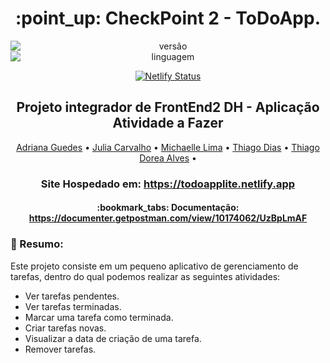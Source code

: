 <h1 align="center">:point_up: CheckPoint 2 - ToDoApp.</h1>

<div align="center">
<img style="display: block; margin: auto;" alt="versão" src="https://img.shields.io/badge/Vers%C3%A3o-1.0.0-blue?style=plastic&logo=exercism">
<img style="display: block; margin: auto;" alt="linguagem" src="https://img.shields.io/badge/Java%20script-6-red?style=plastic&logo=javascript">

[![Netlify Status](https://api.netlify.com/api/v1/badges/db740357-eef4-4b3d-b92e-2a259b4fcd85/deploy-status)](https://app.netlify.com/sites/todoapplite/deploys)
</div>

<h2 align="center">Projeto integrador de FrontEnd2 DH - Aplicação Atividade a Fazer </h2>

<p align="center">
 <a href="#">Adriana Guedes</a> • 
 <a href="#">Julia Carvalho</a> • 
 <a href="#">Michaelle Lima</a> • 
 <a href="#">Thiago Dias</a> • 
 <a href="#">Thiago Dorea Alves</a> • 
</p>

<h3 align="center">Site Hospedado em: <a href="https://todoapplite.netlify.app"> https://todoapplite.netlify.app</a>  </h3>

<h4 align="center">:bookmark_tabs: Documentação: <a href="https://documenter.getpostman.com/view/10174062/UzBpLmAF"> https://documenter.getpostman.com/view/10174062/UzBpLmAF</a>  </h4>


### :pushpin: Resumo:
Este projeto consiste em um pequeno aplicativo de gerenciamento de tarefas, dentro do qual podemos realizar as seguintes atividades:

- Ver tarefas pendentes.
- Ver tarefas terminadas.
- Marcar uma tarefa como terminada.
- Criar tarefas novas.
- Visualizar a data de criação de uma tarefa.
- Remover tarefas.
